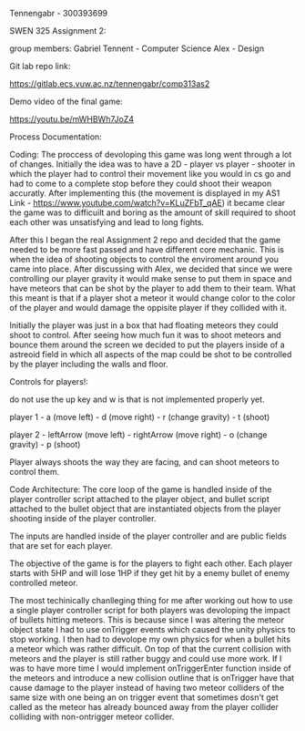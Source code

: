 Tennengabr - 300393699

SWEN 325 Assignment 2:

group members:
Gabriel Tennent - Computer Science
Alex - Design




Git lab repo link: 

https://gitlab.ecs.vuw.ac.nz/tennengabr/comp313as2




Demo video of the final game:

https://youtu.be/mWHBWh7JoZ4





Process Documentation:

Coding:
The proccess of devoloping this game was long went through a lot of changes. 
Initially the idea was to have a 2D - player vs player - shooter in which the 
player had to control their movement like you would in cs go and had to come to 
a complete stop before they could shoot their weapon accuratly. After 
implementing this (the movement is displayed in my AS1
Link - https://www.youtube.com/watch?v=KLuZFbT_qAE)
it became clear the game was to difficuilt and boring as the amount of skill
required to shoot each other was unsatisfying and lead to long fights.

After this I began the real Assignment 2 repo and decided that the game needed 
to be more fast passed and have different core mechanic. This is when the idea 
of shooting objects to control the enviroment around you came into place. After
discussing with Alex, we decided that since we were controlling our 
player gravity it would make sense to put them in space and have meteors that
can be shot by the player to add them to their team. What this meant is that 
if a player shot a meteor it would change color to the color of the player and 
would damage the oppisite player if they collided with it.

Initially the player was just in a box that had floating meteors they could 
shoot to control. After seeing how much fun it was to shoot meteors and bounce 
them around the screen we decided to put the players inside of a astreoid field 
in which all aspects of the map could be shot to be controlled by the player 
including the walls and floor.



Controls for players!:

do not use the up key and w is that is not implemented properly yet.

player 1 - a (move left)
         - d (move right)
         - r (change gravity)
         - t (shoot)
         
player 2 - leftArrow (move left)
         - rightArrow (move right)
         - o (change gravity)
         - p (shoot)

Player always shoots the way they are facing, and can shoot meteors to control
them.





Code Architecture:
The core loop of the game is handled inside of the player controller script
attached to the player object, and bullet script attached to the bullet object
that are instantiated objects from the player shooting inside of the player
controller.

The inputs are handled inside of the player controller and are public fields
that are set for each player.

The objective of the game is for the players to fight each other. Each player
starts with 5HP and will lose 1HP if they get hit by a enemy bullet of enemy
controlled meteor.

The most techinically chanlleging thing for me after working out how to use a 
single player controller script for both players was devoloping the
impact of bullets hitting meteors. This is because since I was altering the 
meteor object state I had to use onTrigger events which caused the unity physics 
to stop working. I then had to devolope my own physics for when a bullet hits a
meteor which was rather difficult. On top of that the current collision with 
meteors and the player is still rather buggy and could use more work. If I was 
to have more time I would implement onTriggerEnter function inside of the 
meteors and introduce a new collision outline that is onTrigger 
have that cause damage to the player instead of having two meteor colliders of
the same size with one being an on trigger event that sometimes dosn't get called
as the meteor has already bounced away from the player collider colliding with
non-ontrigger meteor collider. 




